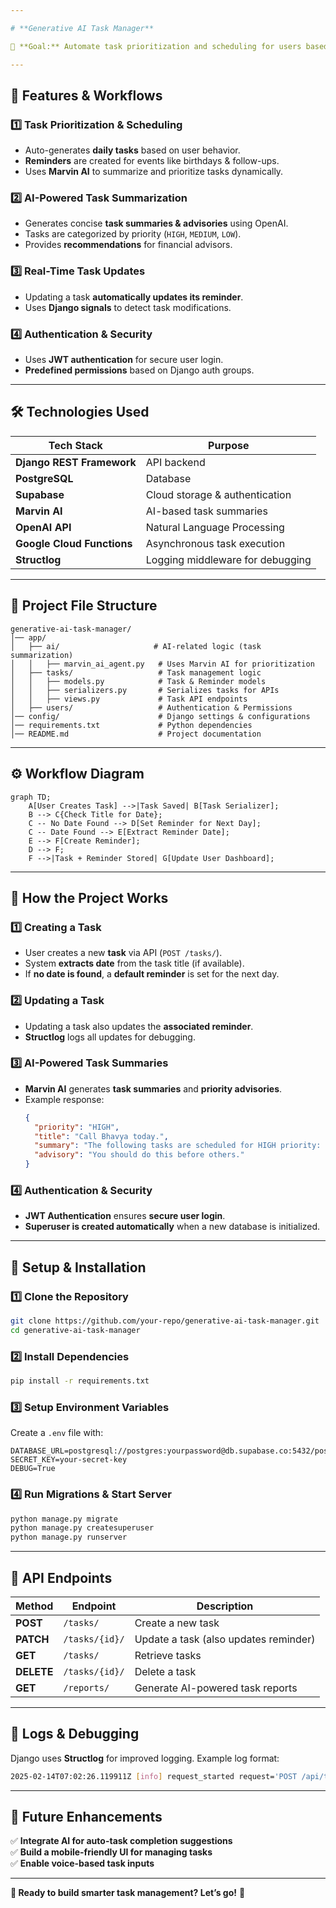 ```yaml
---

# **Generative AI Task Manager**  

🚀 **Goal:** Automate task prioritization and scheduling for users based on client interactions and real-time updates.  

---
```


## **📌 Features & Workflows**  

### **1️⃣ Task Prioritization & Scheduling**  
- Auto-generates **daily tasks** based on user behavior.  
- **Reminders** are created for events like birthdays & follow-ups.  
- Uses **Marvin AI** to summarize and prioritize tasks dynamically.  

### **2️⃣ AI-Powered Task Summarization**  
- Generates concise **task summaries & advisories** using OpenAI.  
- Tasks are categorized by priority (`HIGH`, `MEDIUM`, `LOW`).  
- Provides **recommendations** for financial advisors.  

### **3️⃣ Real-Time Task Updates**  
- Updating a task **automatically updates its reminder**.  
- Uses **Django signals** to detect task modifications.  

### **4️⃣ Authentication & Security**  
- Uses **JWT authentication** for secure user login.  
- **Predefined permissions** based on Django auth groups.  

---

## **🛠️ Technologies Used**  

| Tech Stack   | Purpose |
|-------------|---------|
| **Django REST Framework** | API backend |
| **PostgreSQL** | Database |
| **Supabase** | Cloud storage & authentication |
| **Marvin AI** | AI-based task summaries |
| **OpenAI API** | Natural Language Processing |
| **Google Cloud Functions** | Asynchronous task execution |
| **Structlog** | Logging middleware for debugging |

---

## **📁 Project File Structure**  

```
generative-ai-task-manager/
│── app/
│   ├── ai/                     # AI-related logic (task summarization)
│   │   ├── marvin_ai_agent.py   # Uses Marvin AI for prioritization
│   ├── tasks/                   # Task management logic
│   │   ├── models.py            # Task & Reminder models
│   │   ├── serializers.py       # Serializes tasks for APIs
│   │   ├── views.py             # Task API endpoints
│   ├── users/                   # Authentication & Permissions
│── config/                      # Django settings & configurations
│── requirements.txt             # Python dependencies
│── README.md                    # Project documentation
```

---

## **⚙️ Workflow Diagram**  

```mermaid
graph TD;
    A[User Creates Task] -->|Task Saved| B[Task Serializer];
    B --> C{Check Title for Date};
    C -- No Date Found --> D[Set Reminder for Next Day];
    C -- Date Found --> E[Extract Reminder Date];
    E --> F[Create Reminder];
    D --> F;
    F -->|Task + Reminder Stored| G[Update User Dashboard];
```

---

## **🔄 How the Project Works**  

### **1️⃣ Creating a Task**  
- User creates a new **task** via API (`POST /tasks/`).  
- System **extracts date** from the task title (if available).  
- If **no date is found**, a **default reminder** is set for the next day.  

### **2️⃣ Updating a Task**  
- Updating a task also updates the **associated reminder**.  
- **Structlog** logs all updates for debugging.  

### **3️⃣ AI-Powered Task Summaries**  
- **Marvin AI** generates **task summaries** and **priority advisories**.  
- Example response:  
  ```json
  {
    "priority": "HIGH",
    "title": "Call Bhavya today.",
    "summary": "The following tasks are scheduled for HIGH priority: Call Bhavya today.",
    "advisory": "You should do this before others."
  }
  ```

### **4️⃣ Authentication & Security**  
- **JWT Authentication** ensures **secure user login**.  
- **Superuser is created automatically** when a new database is initialized.  

---

## **🔧 Setup & Installation**  

### **1️⃣ Clone the Repository**  
```bash
git clone https://github.com/your-repo/generative-ai-task-manager.git
cd generative-ai-task-manager
```

### **2️⃣ Install Dependencies**  
```bash
pip install -r requirements.txt
```

### **3️⃣ Setup Environment Variables**  
Create a `.env` file with:  
```env
DATABASE_URL=postgresql://postgres:yourpassword@db.supabase.co:5432/postgres
SECRET_KEY=your-secret-key
DEBUG=True
```

### **4️⃣ Run Migrations & Start Server**  
```bash
python manage.py migrate
python manage.py createsuperuser
python manage.py runserver
```

---

## **📌 API Endpoints**  

| Method | Endpoint | Description |
|--------|---------|-------------|
| **POST** | `/tasks/` | Create a new task |
| **PATCH** | `/tasks/{id}/` | Update a task (also updates reminder) |
| **GET** | `/tasks/` | Retrieve tasks |
| **DELETE** | `/tasks/{id}/` | Delete a task |
| **GET** | `/reports/` | Generate AI-powered task reports |

---

## **📜 Logs & Debugging**  

Django uses **Structlog** for improved logging. Example log format:  
```bash
2025-02-14T07:02:26.119911Z [info] request_started request='POST /api/token/' user_agent=curl/8.7.1 user_id=None
```

---

## **🚀 Future Enhancements**  

✅ **Integrate AI for auto-task completion suggestions**  
✅ **Build a mobile-friendly UI for managing tasks**  
✅ **Enable voice-based task inputs**  

---

**🎯 Ready to build smarter task management? Let’s go!** 🚀